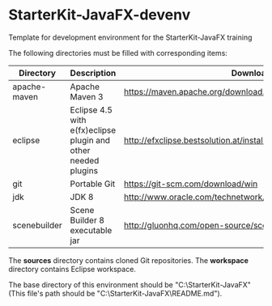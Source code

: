 # StarterKit-JavaFX-devenv

Template for development environment for the StarterKit-JavaFX training

The following directories must be filled with corresponding items:

Directory | Description | Download site
--------- | ----------- | -------------
apache-maven | Apache Maven 3 | https://maven.apache.org/download.cgi
eclipse | Eclipse 4.5 with e(fx)eclipse plugin and other needed plugins | http://efxclipse.bestsolution.at/install.html
git | Portable Git | https://git-scm.com/download/win
jdk | JDK 8 | http://www.oracle.com/technetwork/java/javase/downloads/index.html
scenebuilder | Scene Builder 8 executable jar | http://gluonhq.com/open-source/scene-builder/

The **sources** directory contains cloned Git repositories. The **workspace** directory contains Eclipse workspace.

The base directory of this environment should be "C:\StarterKit-JavaFX" (This file's path should be "C:\StarterKit-JavaFX\README.md").
